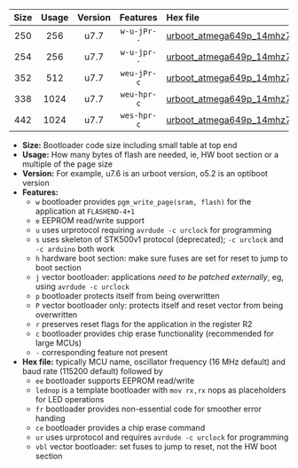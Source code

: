 |Size|Usage|Version|Features|Hex file|
|:-:|:-:|:-:|:-:|:--|
|250|256|u7.7|`w-u-jPr--`|[urboot_atmega649p_14mhz7456_57600bps_lednop_ur_vbl.hex](https://raw.githubusercontent.com/stefanrueger/urboot.hex/main/mcus/atmega649p/fcpu_14mhz7456/57600_bps/urboot_atmega649p_14mhz7456_57600bps_lednop_ur_vbl.hex)|
|254|256|u7.7|`w-u-jpr--`|[urboot_atmega649p_14mhz7456_57600bps_lednop_fr_ur_vbl.hex](https://raw.githubusercontent.com/stefanrueger/urboot.hex/main/mcus/atmega649p/fcpu_14mhz7456/57600_bps/urboot_atmega649p_14mhz7456_57600bps_lednop_fr_ur_vbl.hex)|
|352|512|u7.7|`weu-jPr-c`|[urboot_atmega649p_14mhz7456_57600bps_ee_lednop_fr_ce_ur_vbl.hex](https://raw.githubusercontent.com/stefanrueger/urboot.hex/main/mcus/atmega649p/fcpu_14mhz7456/57600_bps/urboot_atmega649p_14mhz7456_57600bps_ee_lednop_fr_ce_ur_vbl.hex)|
|338|1024|u7.7|`weu-hpr-c`|[urboot_atmega649p_14mhz7456_57600bps_ee_lednop_fr_ce_ur.hex](https://raw.githubusercontent.com/stefanrueger/urboot.hex/main/mcus/atmega649p/fcpu_14mhz7456/57600_bps/urboot_atmega649p_14mhz7456_57600bps_ee_lednop_fr_ce_ur.hex)|
|442|1024|u7.7|`wes-hpr-c`|[urboot_atmega649p_14mhz7456_57600bps_ee_lednop_fr_ce.hex](https://raw.githubusercontent.com/stefanrueger/urboot.hex/main/mcus/atmega649p/fcpu_14mhz7456/57600_bps/urboot_atmega649p_14mhz7456_57600bps_ee_lednop_fr_ce.hex)|

- **Size:** Bootloader code size including small table at top end
- **Usage:** How many bytes of flash are needed, ie, HW boot section or a multiple of the page size
- **Version:** For example, u7.6 is an urboot version, o5.2 is an optiboot version
- **Features:**
  + `w` bootloader provides `pgm_write_page(sram, flash)` for the application at `FLASHEND-4+1`
  + `e` EEPROM read/write support
  + `u` uses urprotocol requiring `avrdude -c urclock` for programming
  + `s` uses skeleton of STK500v1 protocol (deprecated); `-c urclock` and `-c arduino` both work
  + `h` hardware boot section: make sure fuses are set for reset to jump to boot section
  + `j` vector bootloader: applications *need to be patched externally*, eg, using `avrdude -c urclock`
  + `p` bootloader protects itself from being overwritten
  + `P` vector bootloader only: protects itself and reset vector from being overwritten
  + `r` preserves reset flags for the application in the register R2
  + `c` bootloader provides chip erase functionality (recommended for large MCUs)
  + `-` corresponding feature not present
- **Hex file:** typically MCU name, oscillator frequency (16 MHz default) and baud rate (115200 default) followed by
  + `ee` bootloader supports EEPROM read/write
  + `lednop` is a template bootloader with `mov rx,rx` nops as placeholders for LED operations
  + `fr` bootloader provides non-essential code for smoother error handing
  + `ce` bootloader provides a chip erase command
  + `ur` uses urprotocol and requires `avrdude -c urclock` for programming
  + `vbl` vector bootloader: set fuses to jump to reset, not the HW boot section
